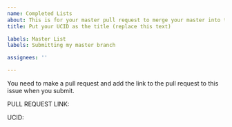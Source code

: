 ```yaml
---
name: Completed Lists
about: This is for your master pull request to merge your master into this repo.
title: Put your UCID as the title (replace this text)

labels: Master List
labels: Submitting my master branch

assignees: ''

---
```


You need to make a pull request and add the link to the pull request to this issue when you submit.  

PULL REQUEST LINK:

UCID:
